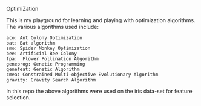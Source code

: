 OptimiZation

This is my playground for learning and playing with optimization algorithms. The various algorithms used include:

    aco: Ant Colony Optimization
    bat: Bat algorithm
    smo: Spider Monkey Optimization
    bee: Artificial Bee Colony
    fpa:  Flower Pollination Algorithm
    geneprog: Genetic Programming
    genefeat: Genetic Algorithm
    cmea: Constrained Multi-objective Evolutionary Algorithm
    gravity: Gravity Search Algorithm
    
    
   
  


<p styles={"text:red"}>In this repo the above algorithms were used on the iris data-set for feature selection.</p>
